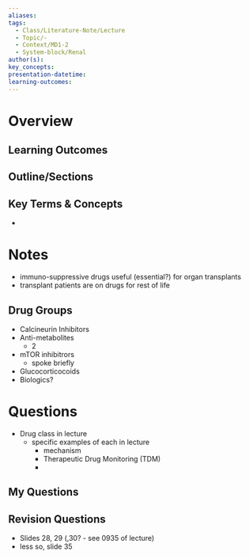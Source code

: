 ```yaml
---
aliases:
tags:
  - Class/Literature-Note/Lecture
  - Topic/-
  - Context/MD1-2
  - System-block/Renal
author(s):
key_concepts:
presentation-datetime:
learning-outcomes:
---
```



# Overview
## Learning Outcomes

## Outline/Sections

## Key Terms & Concepts

- 
# Notes

- immuno-suppressive drugs useful (essential?) for organ transplants
- transplant patients are on drugs for rest of life
## Drug Groups
- Calcineurin Inhibitors
- Anti-metabolites
	- 2
- mTOR inhibitrors
	- spoke briefly
- Glucocorticocoids
- Biologics?
# Questions
- Drug class in lecture
	- specific examples of each in lecture
		- mechanism
		- Therapeutic Drug Monitoring (TDM)
		- 

## My Questions
## Revision Questions
- Slides 28, 29 (,30? - see 0935 of lecture)
- less so, slide 35




